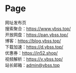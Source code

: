 # Page
网址发布页
<br />
搜索聚合：https://www.ybss.top/
<br />
开放网盘：https://pan.ybss.top/
<br />
博客：https://blog.ybss.top/
<br />
下载加速：https://d.ybss.top/
<br />
优惠券：https://in52.shop/
<br />
视频解析：https://v.ybss.top/
<br />
站长邮箱：admin@ybss.top
